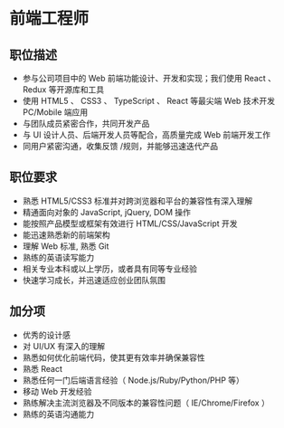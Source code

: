 # 前端工程师

## 职位描述

* 参与公司项目中的 Web 前端功能设计、开发和实现；我们使用 React 、 Redux 等开源库和工具
* 使用 HTML5 、 CSS3 、 TypeScript 、 React 等最尖端 Web 技术开发 PC/Mobile 端应用
* 与团队成员紧密合作，共同开发产品
* 与 UI 设计人员、后端开发人员等配合，高质量完成 Web 前端开发工作
* 同用户紧密沟通，收集反馈 /规则，并能够迅速迭代产品

## 职位要求

* 熟悉 HTML5/CSS3 标准并对跨浏览器和平台的兼容性有深入理解
* 精通面向对象的 JavaScript, jQuery, DOM 操作
* 能按照产品模型或框架有效进行 HTML/CSS/JavaScript 开发
* 能迅速熟悉新的前端架构
* 理解 Web 标准, 熟悉 Git
* 熟练的英语读写能力
* 相关专业本科或以上学历，或者具有同等专业经验
* 快速学习成长，并迅速适应创业团队氛围

## 加分项

* 优秀的设计感
* 对 UI/UX 有深入的理解
* 熟悉如何优化前端代码，使其更有效率并确保兼容性
* 熟悉 React
* 熟悉任何一门后端语言经验（ Node.js/Ruby/Python/PHP 等）
* 移动 Web 开发经验
* 熟练解决主流浏览器及不同版本的兼容性问题（ IE/Chrome/Firefox ）
* 熟练的英语沟通能力
